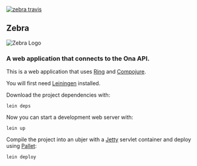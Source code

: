 [![zebra travis](https://secure.travis-ci.org/onaio/zebra.png?branch=master)](http://travis-ci.org/onaio/zebra)

## Zebra

![Zebra Logo](https://raw.githubusercontent.com/onaio/zebra/master/resources/public/img/zebra.png)

### A web application that connects to the Ona API.

This is a web application that uses [Ring][1] and
[Compojure][2].

You will first need [Leiningen][3] installed.

Download the project dependencies with:

    lein deps

Now you can start a development web server with:

    lein up

Compile the project into an ubjer with a [Jetty][4] servlet container and
deploy using [Pallet][5]:

    lein deploy

[1]: https://github.com/mmcgrana/ring
[2]: https://github.com/weavejester/compojure
[3]: https://github.com/technomancy/leiningen
[4]: http://jetty.codehaus.org/jetty
[5]: http://palletops.com
